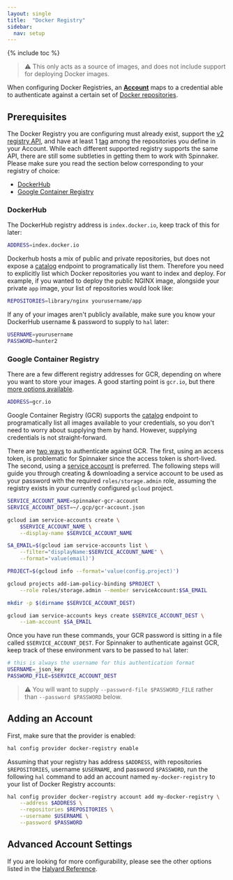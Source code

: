 ```yaml
---
layout: single
title:  "Docker Registry"
sidebar:
  nav: setup
---
```


{% include toc %}

> :warning: This only acts as a source of images, and does not include support
> for deploying Docker images.

When configuring Docker Registries, an
[__Account__](/setup/providers/overview#accounts) maps to a credential able to
authenticate against a certain set of [Docker
repositories](https://docs.docker.com/glossary/?term=repository).

## Prerequisites

The Docker Registry you are configuring must already exist, support the [v2
registry API](https://docs.docker.com/registry/spec/api/), and have at least 1
[tag](https://docs.docker.com/glossary/?term=tag) among the repositories you
define in your Account. While each different supported registry supports the
same API, there are still some subtleties in getting them to work with
Spinnaker. Please make sure you read the section below corresponding to your
registry of choice:

* [DockerHub](#dockerhub)
* [Google Container Registry](#google-container-registry)

### DockerHub

The DockerHub registry address is `index.docker.io`, keep track of this for
later:

```bash
ADDRESS=index.docker.io
```

Dockerhub hosts a mix of public and private repositories, but does not expose a
[catalog](https://docs.docker.com/registry/spec/api/#listing-repositories)
endpoint to programatically list them. Therefore you need to explicitly list
which Docker repositories you want to index and deploy. For example, if you
wanted to deploy the public NGINX image, alongside your private `app` image,
your list of repositories would look like:

```bash
REPOSITORIES=library/nginx yourusername/app
```

If any of your images aren't publicly available, make sure you know your
DockerHub username & password to supply to `hal` later:

```bash
USERNAME=yourusername
PASSWORD=hunter2
```

### Google Container Registry

There are a few different registry addresses for GCR, depending on where you
want to store your images. A good starting point is `gcr.io`, but there [more
options
available](https://cloud.google.com/container-registry/docs/pushing#pushing_to_the_registry).

```bash
ADDRESS=gcr.io
```

Google Container Registry (GCR) supports the
[catalog](https://docs.docker.com/registry/spec/api/#listing-repositories)
endpoint to programatically list all images available to your credentials, so 
you don't need to worry about supplying them by hand. However, supplying 
credentials is not straight-forward.

There are [two
ways](https://cloud.google.com/container-registry/docs/advanced-authentication)
to authenticate against GCR. The first, using an access token, is problematic
for Spinnaker since the access token is short-lived. The second, using a
[service
account](https://cloud.google.com/compute/docs/access/service-accounts) is
preferred. The following steps will guide you through creating & downloading a
service account to be used as your password with the required 
`roles/storage.admin` role, assuming the registry exists in your currently 
configured `gcloud` project.

```bash
SERVICE_ACCOUNT_NAME=spinnaker-gcr-account
SERVICE_ACCOUNT_DEST=~/.gcp/gcr-account.json

gcloud iam service-accounts create \
    $SERVICE_ACCOUNT_NAME \
    --display-name $SERVICE_ACCOUNT_NAME

SA_EMAIL=$(gcloud iam service-accounts list \
    --filter="displayName:$SERVICE_ACCOUNT_NAME" \
    --format='value(email)')

PROJECT=$(gcloud info --format='value(config.project)')

gcloud projects add-iam-policy-binding $PROJECT \
    --role roles/storage.admin --member serviceAccount:$SA_EMAIL

mkdir -p $(dirname $SERVICE_ACCOUNT_DEST)

gcloud iam service-accounts keys create $SERVICE_ACCOUNT_DEST \
    --iam-account $SA_EMAIL
```

Once you have run these commands, your GCR password is sitting in a file
called `$SERVICE_ACCOUNT_DEST`. For Spinnaker to authenticate against GCR, keep
track of these environment vars to be passed to `hal` later:

```bash
# this is always the username for this authentication format
USERNAME=_json_key 
PASSWORD_FILE=$SERVICE_ACCOUNT_DEST
```

> :warning: You will want to supply `--password-file $PASSWORD_FILE` rather than 
> `--password $PASSWORD` below.

## Adding an Account

First, make sure that the provider is enabled:

```bash
hal config provider docker-registry enable
```

Assuming that your registry has address `$ADDRESS`, with repositories
`$REPOSITORIES`, username `$USERNAME`, and password `$PASSWORD`, run the
following `hal` command to add an account named `my-docker-registry` to
your list of Docker Registry accounts:

```bash
hal config provider docker-registry account add my-docker-registry \
    --address $ADDRESS \
    --repositories $REPOSITORIES \
    --username $USERNAME \
    --password $PASSWORD
```

## Advanced Account Settings

If you are looking for more configurability, please see the other options
listed in the [Halyard
Reference](https://github.com/spinnaker/halyard/blob/master/docs/commands.md#hal-config-provider-docker-registry-account-add).
